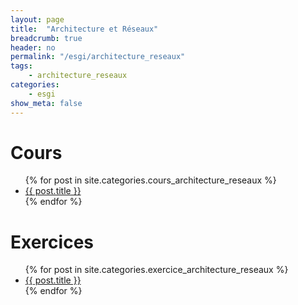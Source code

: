 ```yaml
---
layout: page
title:  "Architecture et Réseaux"
breadcrumb: true
header: no
permalink: "/esgi/architecture_reseaux"
tags:
    - architecture_reseaux
categories:
    - esgi
show_meta: false
---
```


# Cours
<ul>
    {% for post in site.categories.cours_architecture_reseaux %}
    <li><a href="{{ site.url }}{{ post.url }}">{{ post.title }}</a></li>
    {% endfor %}
</ul>

# Exercices
<ul>
    {% for post in site.categories.exercice_architecture_reseaux %}
    <li><a href="{{ site.url }}{{ post.url }}">{{ post.title }}</a></li>
    {% endfor %}
</ul>
